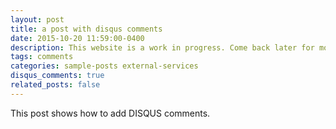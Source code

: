 ```yaml
---
layout: post
title: a post with disqus comments
date: 2015-10-20 11:59:00-0400
description: This website is a work in progress. Come back later for more info!
tags: comments
categories: sample-posts external-services
disqus_comments: true
related_posts: false
---
```


This post shows how to add DISQUS comments.
